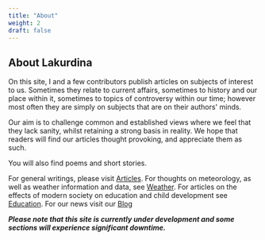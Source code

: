 ```yaml
---
title: "About"
weight: 2
draft: false
---
```


## About Lakurdina

On this site, I and a few contributors publish articles on subjects of interest to us. Sometimes they relate to current affairs, sometimes to history and our place within it, sometimes to topics of controversy within our time; however most often they are simply on subjects that are on their authors' minds.  

Our aim is to challenge common and established views where we feel that they lack sanity, whilst retaining a strong basis in reality. We hope that readers will find our articles thought provoking, and appreciate them as such.  

You will also find poems and short stories.

For general writings, please visit [Articles](https://articles.lakurdina.com). For thoughts on meteorology, as well as weather information and data, see [Weather](https://weather.lakurdina.com). For articles on the effects of modern society on education and child development see [Education](https://education.lakurdina.com). For our news visit our [Blog](blog.lakurdina.com)

***Please note that this site is currently under development and some sections will experience significant downtime.***
